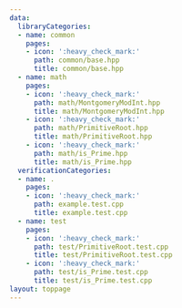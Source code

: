 ```yaml
---
data:
  libraryCategories:
  - name: common
    pages:
    - icon: ':heavy_check_mark:'
      path: common/base.hpp
      title: common/base.hpp
  - name: math
    pages:
    - icon: ':heavy_check_mark:'
      path: math/MontgomeryModInt.hpp
      title: math/MontgomeryModInt.hpp
    - icon: ':heavy_check_mark:'
      path: math/PrimitiveRoot.hpp
      title: math/PrimitiveRoot.hpp
    - icon: ':heavy_check_mark:'
      path: math/is_Prime.hpp
      title: math/is_Prime.hpp
  verificationCategories:
  - name: .
    pages:
    - icon: ':heavy_check_mark:'
      path: example.test.cpp
      title: example.test.cpp
  - name: test
    pages:
    - icon: ':heavy_check_mark:'
      path: test/PrimitiveRoot.test.cpp
      title: test/PrimitiveRoot.test.cpp
    - icon: ':heavy_check_mark:'
      path: test/is_Prime.test.cpp
      title: test/is_Prime.test.cpp
layout: toppage
---
```


